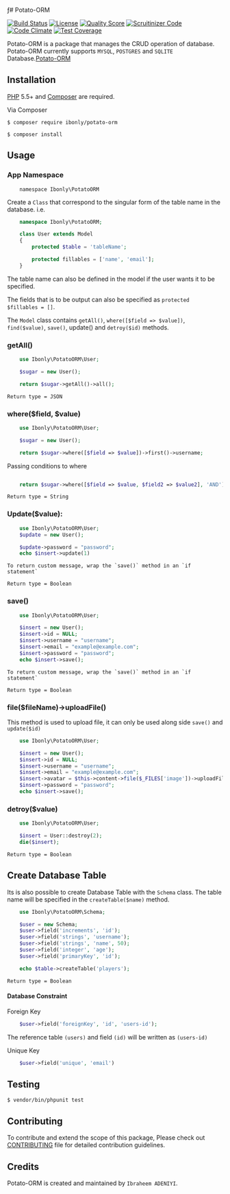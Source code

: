 ƒ# Potato-ORM

[![Build Status](https://travis-ci.org/andela-iadeniyi/Potato-ORM.svg)](https://travis-ci.org/andela-iadeniyi/Potato-ORM)
[![License](http://img.shields.io/:license-mit-blue.svg)](https://github.com/andela-iadeniyi/Potato-ORM/blob/master/LICENCE)
[![Quality Score](https://img.shields.io/scrutinizer/g/andela-iadeniyi/Potato-ORM.svg?style=flat-square)](https://scrutinizer-ci.com/g/andela-iadeniyi/Potato-ORM)
[![Scruitinizer Code](https://scrutinizer-ci.com/g/andela-iadeniyi/Potato-ORM/badges/quality-score.png?b=master)](https://scrutinizer-ci.com/g/andela-iadeniyi/Potato-ORM)
[![Code Climate](https://codeclimate.com/github/andela-iadeniyi/Potato-ORM/badges/gpa.svg)](https://codeclimate.com/github/andela-iadeniyi/Potato-ORM)
[![Test Coverage](https://codeclimate.com/github/andela-iadeniyi/Potato-ORM/badges/coverage.svg)](https://codeclimate.com/github/andela-iadeniyi/Potato-ORM/coverage)

Potato-ORM is a package that manages the CRUD operation of database. Potato-ORM currently supports `MYSQL`, `POSTGRES` and `SQLITE` Database.[Potato-ORM](http://andela-iadeniyi.github.io/Potato-ORM)

## Installation

[PHP](https://php.net) 5.5+ and [Composer](https://getcomposer.org) are required.

Via Composer

```
$ composer require ibonly/potato-orm
```

```
$ composer install
```

## Usage

### App Namespace

```
    namespace Ibonly\PotatoORM
```

Create a `Class` that correspond to the singular form of the table name in the database. i.e.

```php
    namespace Ibonly\PotatoORM;

    class User extends Model
    {
        protected $table = 'tableName';

        protected fillables = ['name', 'email'];
    }
```
The table name can also be defined in the model if the user wants it to be specified.

The fields that is to be output can also be specified as `protected $fillables = []`. 

The `Model` class contains `getAll()`, `where([$field => $value])`, `find($value)`, `save()`, update() and `detroy($id)` methods.

### getAll()

```php
    use Ibonly\PotatoORM\User;

    $sugar = new User();

    return $sugar->getAll()->all();
```

    Return type = JSON

### where($field, $value)

```php
    use Ibonly\PotatoORM\User;

    $sugar = new User();

    return $sugar->where([$field => $value])->first()->username;
```
Passing conditions to where

```php

    return $sugar->where([$field => $value, $field2 => $value2], 'AND')->first()->username;
```

    Return type = String


### Update($value): 

```php
    use Ibonly\PotatoORM\User;
    $update = new User();

    $update->password = "password";
    echo $insert->update(1)

```

    To return custom message, wrap the `save()` method in an `if statement`

    Return type = Boolean

### save()

```php
    use Ibonly\PotatoORM\User;

    $insert = new User();
    $insert->id = NULL;
    $insert->username = "username";
    $insert->email = "example@example.com";
    $insert->password = "password";
    echo $insert->save();
```

    To return custom message, wrap the `save()` method in an `if statement`

    Return type = Boolean

### file($fileName)->uploadFile()

This method is used to upload file, it can only be used along side `save()` and `update($id)`

```php
    use Ibonly\PotatoORM\User;

    $insert = new User();
    $insert->id = NULL;
    $insert->username = "username";
    $insert->email = "example@example.com";
    $insert->avatar = $this->content->file($_FILES['image'])->uploadFile($uploadDirectory);
    $insert->password = "password";
    echo $insert->save();

```

### detroy($value)

```php
    use Ibonly\PotatoORM\User;

    $insert = User::destroy(2);
    die($insert);
```

    Return type = Boolean

## Create Database Table

Its is also possible to create Database Table with the `Schema` class. The table name will be specified in the
`createTable($name)` method.

```php
    use Ibonly\PotatoORM\Schema;

    $user = new Schema;
    $user->field('increments', 'id');
    $user->field('strings', 'username');
    $user->field('strings', 'name', 50);
    $user->field('integer', 'age');
    $user->field('primaryKey', 'id');

    echo $table->createTable('players');
```
    Return type = Boolean

#### Database Constraint


Foreign Key

```php
    $user->field('foreignKey', 'id', 'users-id');
```

The reference table `(users)` and field `(id)` will be written as `(users-id)`


Unique Key

```php
    $user->field('unique', 'email')
```


## Testing

```
$ vendor/bin/phpunit test
```

## Contributing

To contribute and extend the scope of this package,
Please check out [CONTRIBUTING](CONTRIBUTING.md) file for detailed contribution guidelines.

## Credits

Potato-ORM is created and maintained by `Ibraheem ADENIYI`.
